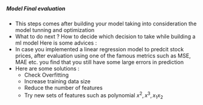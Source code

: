 



##### Model Final evaluation 
- This steps comes after building your model taking into consideration the model tunning and optimization
- What to do next ?  How to decide which decision to take while building a ml model
Here is some advices :
 - In case you implemented a linear regression model to predcit stock prices, after evaluation using one of the famous metrics such as MSE, MAE etc. you find that you still have some large errors in prediction
 - Here are some solutions :
    - Check Overfitting 
    - Increase training data size
    - Reduce the number of features
    - Try new sets of features such as polynomial $x^2, x^3, x_1x_2$    

